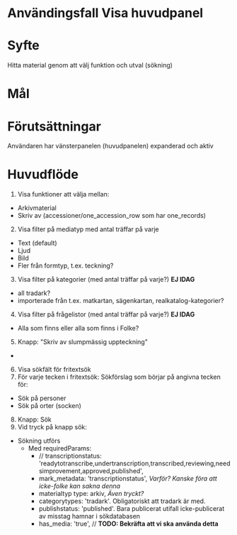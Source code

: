 # Användingsfall Visa huvudpanel
# Syfte
Hitta material genom att välj funktion och utval (sökning)

# Mål

# Förutsättningar
Användaren har vänsterpanelen (huvudpanelen) expanderad och aktiv

# Huvudflöde
1. Visa funktioner att välja mellan:
- Arkivmaterial
- Skriv av (accessioner/one_accession_row som har one_records)
2. Visa filter på mediatyp med antal träffar på varje
- Text (default)
- Ljud
- Bild
- Fler från formtyp, t.ex. teckning?
3. Visa filter på kategorier  (med antal träffar på varje?) **EJ IDAG**
- all tradark?
- importerade från t.ex. matkartan, sägenkartan, realkatalog-kategorier?
4. Visa filter på frågelistor (med antal träffar på varje?) **EJ IDAG**
- Alla som finns eller alla som finns i Folke?
5. Knapp: "Skriv av slumpmässig uppteckning"
- 
6. Visa sökfält för fritextsök
7. För varje tecken i fritextsök: Sökförslag som börjar på angivna tecken för:
- Sök på personer
- Sök på orter (socken) 
8. Knapp: Sök
9. Vid tryck på knapp sök:
- Sökning utförs
    - Med requiredParams:
        - // transcriptionstatus: 'readytotranscribe,undertranscription,transcribed,reviewing,needsimprovement,approved,published',
        - mark_metadata: 'transcriptionstatus', _Varför? Kanske föra att icke-folke kan sakna denna_
        - materialtyp type: arkiv, _Även tryckt?_
        - categorytypes: 'tradark'. Obligatoriskt att tradark är med.
        - publishstatus: 'published'. Bara publicerat utifall icke-publicerat av misstag hamnar i sökdatabasen
        - has_media: 'true', // **TODO: Bekräfta att vi ska använda detta**

